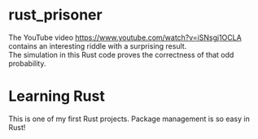 # rust_prisoner
The YouTube video https://www.youtube.com/watch?v=iSNsgj1OCLA contains an interesting riddle with a surprising result.
\
The simulation in this Rust code proves the correctness of that odd probability.
# Learning Rust
This is one of my first Rust projects. Package management is so easy in Rust!
